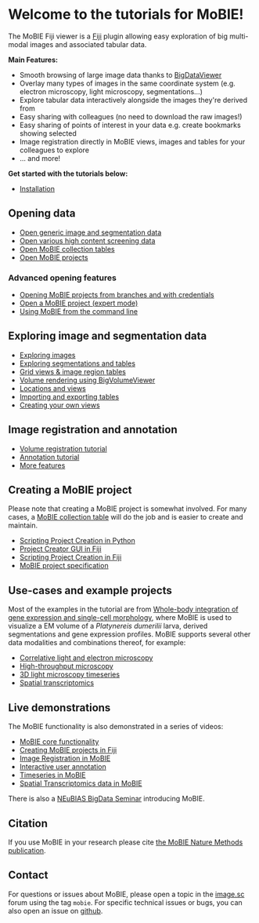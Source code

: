 # Welcome to the tutorials for MoBIE!

The MoBIE Fiji viewer is a [Fiji](https://imagej.net/Fiji) plugin allowing easy exploration
of big multi-modal images and associated tabular data.

**Main Features:**

- Smooth browsing of large image data thanks to [BigDataViewer](https://imagej.net/BigDataViewer)
- Overlay many types of images in the same coordinate system (e.g. electron microscopy, light microscopy,
segmentations...)
- Explore tabular data interactively alongside the images they're derived from
- Easy sharing with colleagues (no need to download the raw images!)
- Easy sharing of points of interest in your data e.g. create bookmarks showing selected
- Image registration directly in MoBIE
views, images and tables for your colleagues to explore
- ... and more!

**Get started with the tutorials below:**

- [Installation](./tutorials/installation.md)

## Opening data

- [Open generic image and segmentation data](./tutorials/open_image_data.md)
- [Open various high content screening data](./tutorials/hcs.md)
- [Open MoBIE collection tables](./tutorials/mobie_collection_table.md)
- [Open MoBIE projects](./tutorials/open_projects.md)

### Advanced opening features

- [Opening MoBIE projects from branches and with credentials](./tutorials/branches_and_credentials.md)
- [Open a MoBIE project (expert mode)](./tutorials/expert_mode.md)
- [Using MoBIE from the command line](./tutorials/cli.md)

## Exploring image and segmentation data 

- [Exploring images](./tutorials/exploring_images.md)
- [Exploring segmentations and tables](./tutorials/exploring_segmentations.md)
- [Grid views & image region tables](./tutorials/image_grids_and_tables.md)
- [Volume rendering using BigVolumeViewer](./tutorials/bigvolumeviewer.md)
- [Locations and views](./tutorials/views_and_locations.md)
- [Importing and exporting tables](./tutorials/importing_and_exporting_tables.md)
- [Creating your own views](./tutorials/creating_your_own_views.md)

## Image registration and annotation 

- [Volume registration tutorial](./tutorials/volume_registration.md)
- [Annotation tutorial](./tutorials/annotation_tutorial.md)
- [More features](./tutorials/more_features.md)

## Creating a MoBIE project

Please note that creating a MoBIE project is somewhat involved. For many cases, a [MoBIE collection table](./tutorials/mobie_collection_table.md) will do the job and is  easier to create and maintain.

- [Scripting Project Creation in Python](https://github.com/mobie/mobie-utils-python?tab=readme-ov-file#mobie-utils-python)
- [Project Creator GUI in Fiji](./tutorials/mobie_project_creator.md)
- [Scripting Project Creation in Fiji](./tutorials/scripting_project_creator.md)
- [MoBIE project specification](./specs/mobie_spec.md)

## Use-cases and example projects

Most of the examples in the tutorial are from [Whole-body integration of gene expression and single-cell morphology](https://www.sciencedirect.com/science/article/pii/S009286742100876X), where MoBIE is used to visualize a EM volume of a *Platynereis dumerilii* larva, derived segmentations and gene expression profiles.
MoBIE supports several other data modalities and combinations thereof, for example:

- [Correlative light and electron microscopy](./use-cases/clem.md)
- [High-throughput microscopy](./use-cases/htm.md)
- [3D light microscopy timeseries](./use-cases/timeseries.md)
- [Spatial transcriptomics](./use-cases/spatial_transcriptomics.md)

## Live demonstrations

The MoBIE functionality is also demonstrated in a series of videos:
- [MoBIE core functionality](https://youtu.be/oXOXkWyIIOk)
- [Creating MoBIE projects in Fiji](https://youtu.be/3oP3t6elsQU)
- [Image Registration in MoBIE](https://youtu.be/jKlM68lrhso)
- [Interactive user annotation](https://youtu.be/M-QUE-Qh97w)
- [Timeseries in MoBIE](https://youtu.be/Md4PbK50NE0)
- [Spatial Transcriptomics data in MoBIE](https://youtu.be/1dDaxOAZ9Sg)

There is also a [NEuBIAS BigData Seminar](https://youtu.be/CZpaTCuSQao?t=2868) introducing MoBIE.

## Citation

If you use MoBIE in your research please cite [the MoBIE Nature Methods publication](https://www.nature.com/articles/s41592-023-01776-4).

## Contact

For questions or issues about MoBIE, please open a topic in the [image.sc](https://forum.image.sc/) forum using the tag `mobie`. For specific technical issues or bugs, you can also open an issue on [github](https://github.com/mobie/mobie-viewer-fiji).
